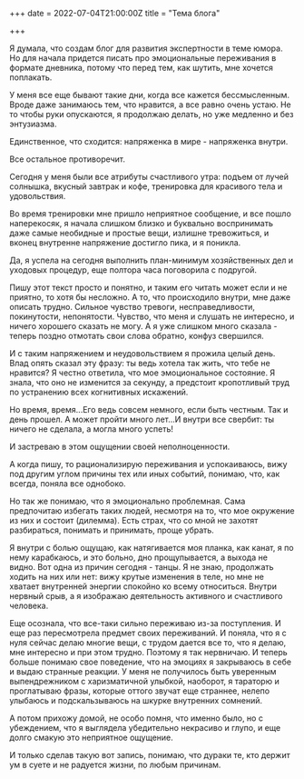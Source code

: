 +++
date = 2022-07-04T21:00:00Z
title = "Тема блога"

+++

Я думала, что создам блог для развития экспертности в теме юмора. Но для начала придется писать про эмоциональные переживания в формате дневника, потому что перед тем, как шутить, мне хочется поплакать.

У меня все еще бывают такие дни, когда все кажется бессмысленным. Вроде даже занимаюсь тем, что нравится, а все равно очень устаю. Не то чтобы руки опускаются, я продолжаю делать, но уже медленно и без энтузиазма.

Единственное, что сходится: напряженка в мире - напряженка внутри.

Все остальное противоречит.

Сегодня у меня были все атрибуты счастливого утра: подъем от лучей солнышка, вкусный завтрак и кофе, тренировка для красивого тела и удовольствия.

Во время тренировки мне пришло неприятное сообщение, и все пошло наперекосяк, я начала слишком близко и буквально воспринимать даже самые необидные и простые вещи, излишне тревожиться, и вконец внутренне напряжение достигло пика, и я поникла.

Да, я успела на сегодня выполнить план-минимум хозяйственных дел и уходовых процедур, еще полтора часа поговорила с подругой.

Пишу этот текст просто и понятно, и таким его читать может если и не приятно, то хотя бы несложно. А то, что происходило внутри, мне даже описать трудно. Сильное чувство тревоги, несправедливости, покинутости, непонятости. Чувство, что меня и слушать не интересно, и ничего хорошего сказать не могу. А я уже слишком много сказала - теперь поздно отмотать свои слова обратно, конфуз свершился.

И с таким напряжением и неудовольствием я прожила целый день. Влад опять сказал эту фразу: ты ведь хотела так жить, что тебе не нравится? Я честно ответила, что мое эмоциональное состояние. Я знала, что оно не изменится за секунду, а предстоит кропотливый труд по устранению всех когнитивных искажений.

Но время, время...Его ведь совсем немного, если быть честным. Так и день прошел. А может пройти много лет...И внутри все свербит: ты ничего не сделала, а могла много успеть!

И застреваю в этом ощущении своей неполноценности.

А когда пишу, то рационализирую переживания и успокаиваюсь, вижу под другим углом причины тех или иных событий, понимаю, что, как всегда, поняла все однобоко.

Но так же понимаю, что я эмоционально проблемная. Сама предпочитаю избегать таких людей, несмотря на то, что мое окружение из них и состоит (дилемма). Есть страх, что со мной не захотят разбираться, понимать и принимать, проще убрать.

Я внутри с болью ощущаю, как натягивается моя планка, как канат, я по нему карабкаюсь, и это больно, дно прощупывается, а выхода не видно. Вот одна из причин сегодня - танцы. Я не знаю, продолжать ходить на них или нет: вижу крутые изменения в теле, но мне не хватает внутренней энергии спокойно ко всему относиться. Внутри нервный срыв, а я изображаю деятельность активного и счастливого человека.

Еще осознала, что все-таки сильно переживаю из-за поступления. И еще раз пересмотрела предмет своих переживаний. И поняла, что я с нуля сейчас делаю многие вещи, с трудом дается все то, что я делаю, мне интересно и при этом трудно. Поэтому я так нервничаю. И теперь больше понимаю свое поведение, что на эмоциях я закрываюсь в себе и выдаю странные реакции. У меня не получилось быть уверенным выпендрежником с харизматичной улыбкой, наоборот, я тараторю и проглатываю фразы, которые оттого звучат еще страннее, нелепо улыбаюсь и подскальзываюсь на шкурке внутренних сомнений.

А потом прихожу домой, не особо помня, что именно было, но с убеждением, что я выглядела убедительно некрасиво и глупо, и еще долго смакую это неприятное ощущение.

И только сделав такую вот запись, понимаю, что дураки те, кто держит ум в суете и не радуется жизни, по любым причинам.
